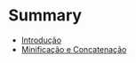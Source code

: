 # Summary

* [Introdução](cap/introducao.md)
* [Minificação e Concatenação](cap/minificacao_e_concatenacao.md)

